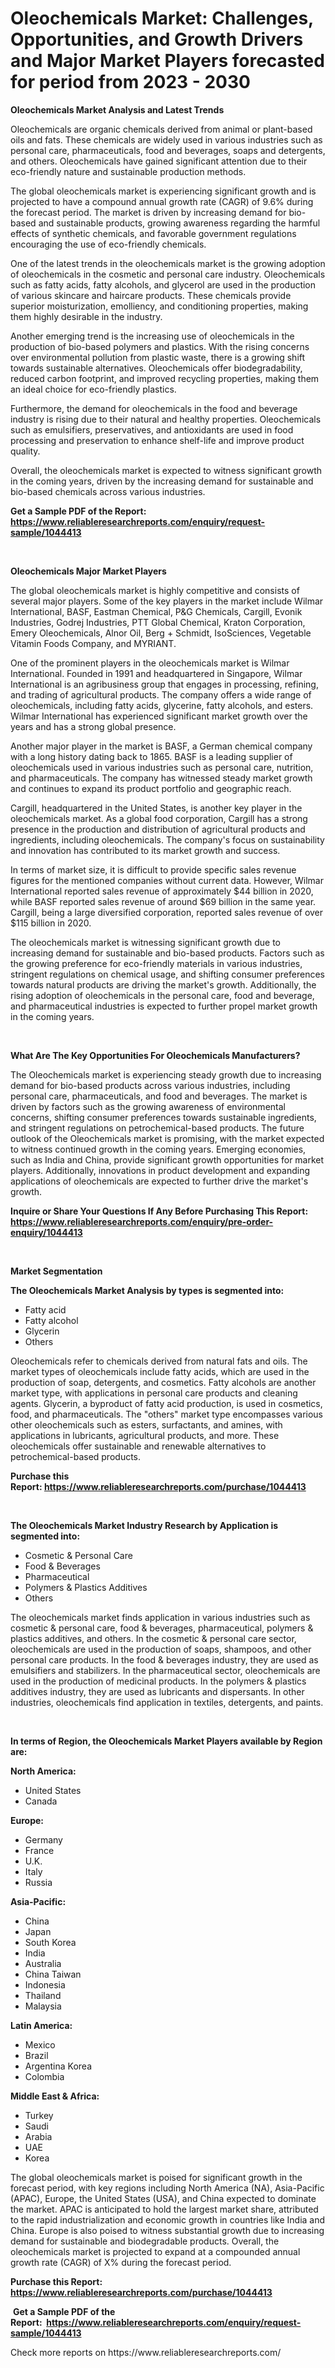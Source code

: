 <p><h1>Oleochemicals Market: Challenges, Opportunities, and Growth Drivers and Major Market Players forecasted for period from 2023 - 2030</h1></p><p><strong>Oleochemicals Market Analysis and Latest Trends</strong></p>
<p><p>Oleochemicals are organic chemicals derived from animal or plant-based oils and fats. These chemicals are widely used in various industries such as personal care, pharmaceuticals, food and beverages, soaps and detergents, and others. Oleochemicals have gained significant attention due to their eco-friendly nature and sustainable production methods.</p><p>The global oleochemicals market is experiencing significant growth and is projected to have a compound annual growth rate (CAGR) of 9.6% during the forecast period. The market is driven by increasing demand for bio-based and sustainable products, growing awareness regarding the harmful effects of synthetic chemicals, and favorable government regulations encouraging the use of eco-friendly chemicals.</p><p>One of the latest trends in the oleochemicals market is the growing adoption of oleochemicals in the cosmetic and personal care industry. Oleochemicals such as fatty acids, fatty alcohols, and glycerol are used in the production of various skincare and haircare products. These chemicals provide superior moisturization, emolliency, and conditioning properties, making them highly desirable in the industry.</p><p>Another emerging trend is the increasing use of oleochemicals in the production of bio-based polymers and plastics. With the rising concerns over environmental pollution from plastic waste, there is a growing shift towards sustainable alternatives. Oleochemicals offer biodegradability, reduced carbon footprint, and improved recycling properties, making them an ideal choice for eco-friendly plastics.</p><p>Furthermore, the demand for oleochemicals in the food and beverage industry is rising due to their natural and healthy properties. Oleochemicals such as emulsifiers, preservatives, and antioxidants are used in food processing and preservation to enhance shelf-life and improve product quality.</p><p>Overall, the oleochemicals market is expected to witness significant growth in the coming years, driven by the increasing demand for sustainable and bio-based chemicals across various industries.</p></p>
<p><strong>Get a Sample PDF of the Report:&nbsp; <a href="https://www.reliableresearchreports.com/enquiry/request-sample/1044413">https://www.reliableresearchreports.com/enquiry/request-sample/1044413</a></strong></p>
<p>&nbsp;</p>
<p><strong>Oleochemicals Major Market Players</strong></p>
<p><p>The global oleochemicals market is highly competitive and consists of several major players. Some of the key players in the market include Wilmar International, BASF, Eastman Chemical, P&G Chemicals, Cargill, Evonik Industries, Godrej Industries, PTT Global Chemical, Kraton Corporation, Emery Oleochemicals, Alnor Oil, Berg + Schmidt, IsoSciences, Vegetable Vitamin Foods Company, and MYRIANT.</p><p>One of the prominent players in the oleochemicals market is Wilmar International. Founded in 1991 and headquartered in Singapore, Wilmar International is an agribusiness group that engages in processing, refining, and trading of agricultural products. The company offers a wide range of oleochemicals, including fatty acids, glycerine, fatty alcohols, and esters. Wilmar International has experienced significant market growth over the years and has a strong global presence.</p><p>Another major player in the market is BASF, a German chemical company with a long history dating back to 1865. BASF is a leading supplier of oleochemicals used in various industries such as personal care, nutrition, and pharmaceuticals. The company has witnessed steady market growth and continues to expand its product portfolio and geographic reach.</p><p>Cargill, headquartered in the United States, is another key player in the oleochemicals market. As a global food corporation, Cargill has a strong presence in the production and distribution of agricultural products and ingredients, including oleochemicals. The company's focus on sustainability and innovation has contributed to its market growth and success.</p><p>In terms of market size, it is difficult to provide specific sales revenue figures for the mentioned companies without current data. However, Wilmar International reported sales revenue of approximately $44 billion in 2020, while BASF reported sales revenue of around $69 billion in the same year. Cargill, being a large diversified corporation, reported sales revenue of over $115 billion in 2020.</p><p>The oleochemicals market is witnessing significant growth due to increasing demand for sustainable and bio-based products. Factors such as the growing preference for eco-friendly materials in various industries, stringent regulations on chemical usage, and shifting consumer preferences towards natural products are driving the market's growth. Additionally, the rising adoption of oleochemicals in the personal care, food and beverage, and pharmaceutical industries is expected to further propel market growth in the coming years.</p></p>
<p>&nbsp;</p>
<p><strong>What Are The Key Opportunities For Oleochemicals Manufacturers?</strong></p>
<p><p>The Oleochemicals market is experiencing steady growth due to increasing demand for bio-based products across various industries, including personal care, pharmaceuticals, and food and beverages. The market is driven by factors such as the growing awareness of environmental concerns, shifting consumer preferences towards sustainable ingredients, and stringent regulations on petrochemical-based products. The future outlook of the Oleochemicals market is promising, with the market expected to witness continued growth in the coming years. Emerging economies, such as India and China, provide significant growth opportunities for market players. Additionally, innovations in product development and expanding applications of oleochemicals are expected to further drive the market's growth.</p></p>
<p><strong>Inquire or Share Your Questions If Any Before Purchasing This Report: <a href="https://www.reliableresearchreports.com/enquiry/pre-order-enquiry/1044413">https://www.reliableresearchreports.com/enquiry/pre-order-enquiry/1044413</a></strong></p>
<p>&nbsp;</p>
<p><strong>Market Segmentation</strong></p>
<p><strong>The Oleochemicals Market Analysis by types is segmented into:</strong></p>
<p><ul><li>Fatty acid</li><li>Fatty alcohol</li><li>Glycerin</li><li>Others</li></ul></p>
<p><p>Oleochemicals refer to chemicals derived from natural fats and oils. The market types of oleochemicals include fatty acids, which are used in the production of soap, detergents, and cosmetics. Fatty alcohols are another market type, with applications in personal care products and cleaning agents. Glycerin, a byproduct of fatty acid production, is used in cosmetics, food, and pharmaceuticals. The "others" market type encompasses various other oleochemicals such as esters, surfactants, and amines, with applications in lubricants, agricultural products, and more. These oleochemicals offer sustainable and renewable alternatives to petrochemical-based products.</p></p>
<p><strong>Purchase this Report:&nbsp;<a href="https://www.reliableresearchreports.com/purchase/1044413">https://www.reliableresearchreports.com/purchase/1044413</a></strong></p>
<p>&nbsp;</p>
<p><strong>The Oleochemicals Market Industry Research by Application is segmented into:</strong></p>
<p><ul><li>Cosmetic & Personal Care</li><li>Food & Beverages</li><li>Pharmaceutical</li><li>Polymers & Plastics Additives</li><li>Others</li></ul></p>
<p><p>The oleochemicals market finds application in various industries such as cosmetic & personal care, food & beverages, pharmaceutical, polymers & plastics additives, and others. In the cosmetic & personal care sector, oleochemicals are used in the production of soaps, shampoos, and other personal care products. In the food & beverages industry, they are used as emulsifiers and stabilizers. In the pharmaceutical sector, oleochemicals are used in the production of medicinal products. In the polymers & plastics additives industry, they are used as lubricants and dispersants. In other industries, oleochemicals find application in textiles, detergents, and paints.</p></p>
<p>&nbsp;</p>
<p><strong>In terms of Region, the Oleochemicals Market Players available by Region are:</strong></p>
<p>
    <p> <strong> North America: </strong>
        <ul>
            <li>United States</li>
            <li>Canada</li>
        </ul>
        </p> 
    <p> <strong> Europe: </strong>
        <ul>
            <li>Germany</li>
            <li>France</li>
            <li>U.K.</li>
            <li>Italy</li>
            <li>Russia</li>
        </ul>
        </p> 
    <p> <strong> Asia-Pacific: </strong>
        <ul>
            <li>China</li>
            <li>Japan</li>
            <li>South Korea</li>
            <li>India</li>
            <li>Australia</li>
            <li>China Taiwan</li>
            <li>Indonesia</li>
            <li>Thailand</li>
            <li>Malaysia</li>
        </ul>
        </p> 
    <p> <strong> Latin America: </strong>
        <ul>
            <li>Mexico</li>
            <li>Brazil</li>
            <li>Argentina Korea</li>
            <li>Colombia</li>
        </ul>
        </p> 
    <p> <strong> Middle East & Africa: </strong>
        <ul>
            <li>Turkey</li>
            <li>Saudi</li>
            <li>Arabia</li>
            <li>UAE</li>
            <li>Korea</li>
        </ul>
    </p>
    </p>
<p><p>The global oleochemicals market is poised for significant growth in the forecast period, with key regions including North America (NA), Asia-Pacific (APAC), Europe, the United States (USA), and China expected to dominate the market. APAC is anticipated to hold the largest market share, attributed to the rapid industrialization and economic growth in countries like India and China. Europe is also poised to witness substantial growth due to increasing demand for sustainable and biodegradable products. Overall, the oleochemicals market is projected to expand at a compounded annual growth rate (CAGR) of X% during the forecast period.</p></p>
<p><strong>Purchase this Report: <a href="https://www.reliableresearchreports.com/purchase/1044413">https://www.reliableresearchreports.com/purchase/1044413</a></strong></p>
<p>&nbsp;<strong>Get a Sample PDF of the Report:&nbsp;&nbsp;<a href="https://www.reliableresearchreports.com/enquiry/request-sample/1044413">https://www.reliableresearchreports.com/enquiry/request-sample/1044413</a></strong></p>
<p><strong></strong></p>
<p>Check more reports on https://www.reliableresearchreports.com/</p>